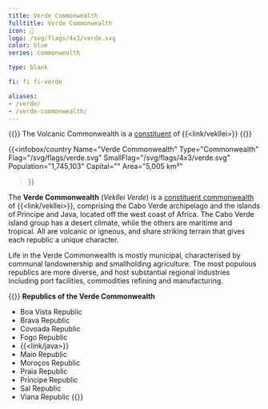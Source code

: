 ```yaml
---
title: Verde Commonwealth
fulltitle: Verde Commonwealth
icon: 🌹
logo: /svg/flags/4x3/verde.svg
color: blue
series: commonwealth

type: blank

fi: fi fi-verde

aliases:
- /verde/
- /verde-commonwealth/
---
```

{{<note series>}}
 The Volcanic Commonwealth is a [constituent](/constituents/) of {{<link/vekllei>}}
{{</note>}}

{{<infobox/country
   Name="Verde Commonwealth"
   Type="Commonwealth"
   Flag="/svg/flags/verde.svg"
   SmallFlag="/svg/flags/4x3/verde.svg"
   Population="1,745,103"
   Capital=""
   Area="5,005 km²"
 >}}

The <span class="fi fi-verde"></span> **Verde Commonwealth** (*Vekllei Verde*) is a [constituent commonwealth](/constituents/) of {{<link/vekllei>}}, comprising the Cabo Verde archipelago and the islands of Principe and Java, located off the west coast of Africa. The Cabo Verde island group has a desert climate, while the others are maritime and tropical. All are volcanic or igneous, and share striking terrain that gives each republic a unique character.

Life in the Verde Commonwealth is mostly municipal, characterised by communal landownership and smallholding agriculture. The most populous republics are more diverse, and host substantial regional industries including port facilities, commodities refining and manufacturing.

{{<note panel>}}
**Republics of the Verde Commonwealth**

* Boa Vista Republic
* Brava Republic
* Covoada Republic
* Fogo Republic
* {{<link/java>}}
* Maio Republic
* Moroços Republic
* Praia Republic
* Principe Republic
* Sal Republic
* Viana Republic
{{</note>}}
